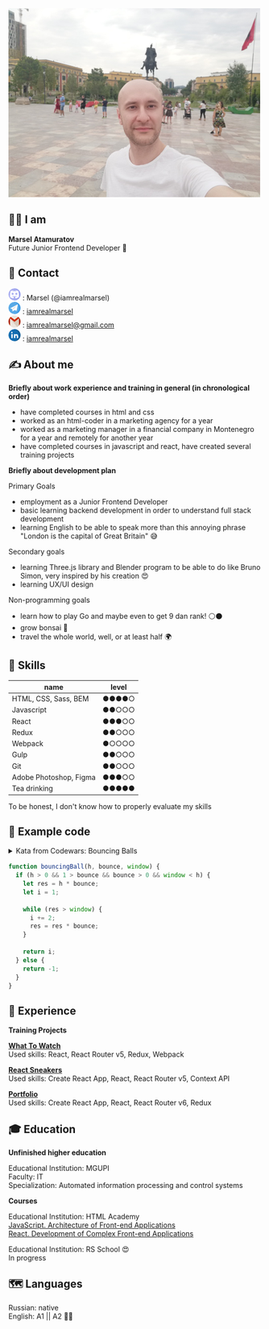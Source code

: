 <img src='img/photo_1000.jpg' width='500' alt='фото'>

## 👨‍🦲 I am

**Marsel Atamuratov**  
Future Junior Frontend Developer 🙂

## 📮 Contact

![discord](img/icon-discord.png) : Marsel (@iamrealmarsel)  
![telegram](img/icon-telegram.png) : [iamrealmarsel](https://t.me/iamrealmarsel)  
![gmail](img/icon-gmail.png) : iamrealmarsel@gmail.com  
![linkedin](img/icon-linkedin.png) : [iamrealmarsel](https://www.linkedin.com/in/iamrealmarsel)

## ✍️ About me

**Briefly about work experience and training in general (in chronological order)**

- have completed courses in html and css
- worked as an html-coder in a marketing agency for a year
- worked as a marketing manager in a financial company in Montenegro for a year and remotely for another year
- have completed courses in javascript and react, have created several training projects

**Briefly about development plan**

Primary Goals

- employment as a Junior Frontend Developer
- basic learning backend development in order to understand full stack development
- learning English to be able to speak more than this annoying phrase "London is the capital of Great Britain" 😅

Secondary goals

- learning Three.js library and Blender program to be able to do like Bruno Simon, very inspired by his creation 😍
- learning UX/UI design

Non-programming goals

- learn how to play Go and maybe even to get 9 dan rank! ⚪️⚫️
- grow bonsai 🌳
- travel the whole world, well, or at least half 🌍

## 🦾 Skills

| name                   | level |
| ---------------------- | ----- |
| HTML, CSS, Sass, BEM   | ●●●●○ |
| Javascript             | ●●○○○ |
| React                  | ●●●○○ |
| Redux                  | ●●○○○ |
| Webpack                | ●○○○○ |
| Gulp                   | ●●○○○ |
| Git                    | ●●○○○ |
| Adobe Photoshop, Figma | ●●●○○ |
| Tea drinking           | ●●●●● |

To be honest, I don't know how to properly evaluate my skills

## 🤖 Example code

<details>
<summary>Kata from Codewars: Bouncing Balls</summary>

A child is playing with a ball on the nth floor of a tall building. The height of this floor, h, is known.

He drops the ball out of the window. The ball bounces (for example), to two-thirds of its height (a bounce of 0.66).

His mother looks out of a window 1.5 meters from the ground.

How many times will the mother see the ball pass in front of her window (including when it's falling and bouncing?

Three conditions must be met for a valid experiment:

- Float parameter "h" in meters must be greater than 0
- Float parameter "bounce" must be greater than 0 and less than 1
- Float parameter "window" must be less than h.
  If all three conditions above are fulfilled, return a positive integer, otherwise return -1.

Note:
The ball can only be seen if the height of the rebounding ball is strictly greater than the window parameter.

</details>

```javascript
function bouncingBall(h, bounce, window) {
  if (h > 0 && 1 > bounce && bounce > 0 && window < h) {
    let res = h * bounce;
    let i = 1;

    while (res > window) {
      i += 2;
      res = res * bounce;
    }

    return i;
  } else {
    return -1;
  }
}
```

## 🔬 Experience

**Training Projects**

[**What To Watch**](https://github.com/iamrealmarsel/151240-what-to-watch-5)  
Used skills: React, React Router v5, Redux, Webpack

[**React Sneakers**](https://github.com/iamrealmarsel/projects/tree/main/spa/react-sneakers)  
Used skills: Create React App, React, React Router v5, Context API

[**Portfolio**](https://github.com/iamrealmarsel/portfolio)  
Used skills: Create React App, React, React Router v6, Redux

## 🎓 Education

**Unfinished higher education**

Educational Institution: MGUPI  
Faculty: IT  
Specialization: Automated information processing and control systems

**Courses**

Educational Institution: HTML Academy  
[JavaScript. Architecture of Front-end Applications](https://assets.htmlacademy.ru/certificates/intensive/169/151240.pdf)  
[React. Development of Complex Front-end Applications](https://assets.htmlacademy.ru/certificates/intensive/171/151240.pdf)

Educational Institution: RS School 😍  
In progress

## 🗺 Languages

Russian: native  
English: А1 || А2 🤷‍♀️
